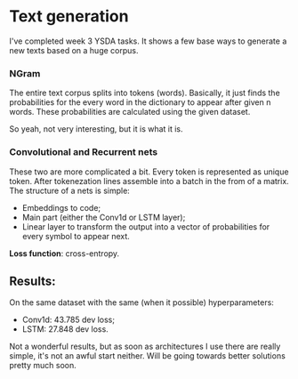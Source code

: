 # Text generation

I've completed week 3 YSDA tasks. It shows a few base ways to generate a new texts based on a huge corpus.

### NGram

The entire text corpus splits into tokens (words). Basically, it just finds the probabilities for the every word in the dictionary to appear after given n words. These probabilities are calculated using the given dataset.

So yeah, not very interesting, but it is what it is.

### Convolutional and Recurrent nets

These two are more complicated a bit. Every token is represented as unique token. After tokenezation lines assemble into a batch in the from of a matrix. The structure of a nets is simple:

- Embeddings to code;
- Main part (either the Conv1d or LSTM layer);
- Linear layer to transform the output into a vector of probabilities for every symbol to appear next.

**Loss function**: cross-entropy.

## Results: 

On the same dataset with the same (when it possible) hyperparameters:

- Conv1d: 43.785 dev loss;
- LSTM: 27.848 dev loss.

Not a wonderful results, but as soon as architectures I use there are really simple, it's not an awful start neither. Will be going towards better solutions pretty much soon.
